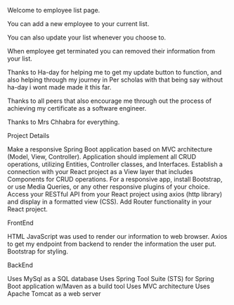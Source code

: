 Welcome to employee list page.

You can add a new employee to your current list.

You can also update your list whenever you choose to.

When employee get terminated you can removed their information from your list.

Thanks to Ha-day for helping me to get my update button to function,
and also helping through my journey in Per scholas with that being say without ha-day i wont made made it this far.


Thanks to all peers that also encourage me through out the process of achieving my certificate as a software engineer.
 
 
Thanks to Mrs Chhabra for everything.


Project Details

Make a responsive Spring Boot application based on MVC architecture (Model, View, Controller).
Application should implement all CRUD operations, utilizing Entities, Controller classes, and Interfaces.
Establish a connection with your React project as a View layer that includes Components for CRUD operations.
For a responsive app, install Bootstrap, or use Media Queries, or any other responsive plugins of your choice.
Access your RESTful API from your React project using axios (http library) and display in a formatted view (CSS).
Add Router functionality in your React project.
 
FrontEnd

HTML
JavaScript was used to render our information to web browser.
Axios to get my endpoint from backend to render the information the user put.
Bootstrap for styling.

BackEnd

 Uses MySql as a SQL database
 Uses Spring Tool Suite (STS) for Spring Boot application w/Maven as a build tool
 Uses MVC architecture
 Uses Apache Tomcat as a web server
